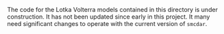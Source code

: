 The code for the Lotka Volterra models contained in this directory is under construction. It has not been updated since early in this project. It many need significant changes to operate with the current version of `smcdar`.
